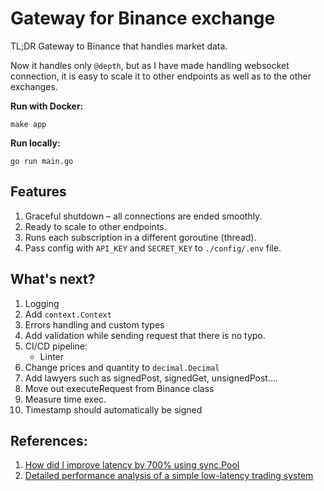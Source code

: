 # Gateway for Binance exchange

TL;DR Gateway to Binance that handles market data.

Now it handles only `@depth`, but as I have made handling websocket connection, it is easy to scale it to other endpoints as well as to the other exchanges.

**Run with Docker:** 

```shell
make app
```

**Run locally:** 

```shell
go run main.go
```

## Features

1. Graceful shutdown – all connections are ended smoothly.
2. Ready to scale to other endpoints.
3. Runs each subscription in a different goroutine (thread).
4. Pass config with `API_KEY` and `SECRET_KEY` to `./config/.env` file.

## What's next?

1. Logging
2. Add `context.Context`
3. Errors handling and custom types
4. Add validation while sending request that there is no typo.
5. CI/CD pipeline:
   - Linter
6. Change prices and quantity to `decimal.Decimal`
7. Add lawyers such as signedPost, signedGet, unsignedPost....
8. Move out executeRequest from Binance class
9. Measure time exec.
10. Timestamp should automatically be signed

[//]: # (5. Make a full library of references for other libs )



## References:

1. [How did I improve latency by 700% using sync.Pool](https://www.akshaydeo.com/blog/2017/12/23/How-did-I-improve-latency-by-700-percent-using-syncPool/)
2. [Detailed performance analysis of a simple low-latency trading system](https://sissoftwarefactory.com/blog/detailed-performance-analysis-of-a-simple-low-latency-trading-system/)